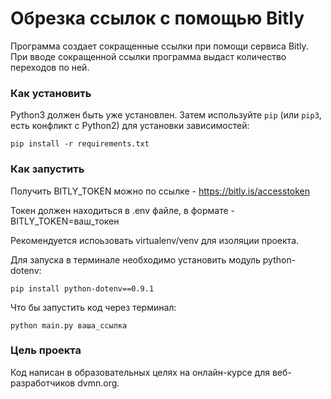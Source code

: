 # Обрезка ссылок с помощью Bitly
Программа создает сокращенные ссылки при помощи сервиса Bitly. При вводе сокращенной ссылки программа выдаст количество переходов по ней.

### Как установить
Python3 должен быть уже установлен. Затем используйте `pip` (или `pip3`, есть конфликт с Python2) для установки зависимостей:
```
pip install -r requirements.txt
```
### Как запустить 
Получить BITLY_TOKEN можно по ссылке - https://bitly.is/accesstoken

Токен должен находиться в .env файле, в формате - BITLY_TOKEN=ваш_токен

Рекомендуется испоьзовать virtualenv/venv для изоляции проекта.

Для запуска в терминале необходимо установить модуль python-dotenv:
```
pip install python-dotenv==0.9.1
```
Что бы запустить код через терминал:
```
python main.py ваша_ссылка
```
### Цель проекта

Код написан в образовательных целях на онлайн-курсе для веб-разработчиков dvmn.org.
